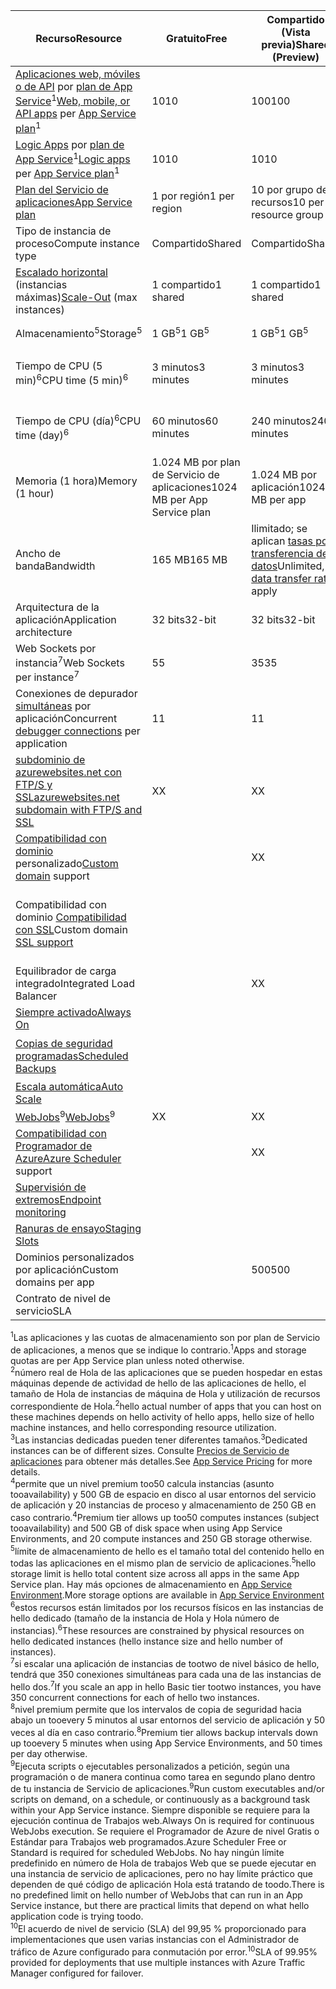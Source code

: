 | <span data-ttu-id="7bdd1-101">Recurso</span><span class="sxs-lookup"><span data-stu-id="7bdd1-101">Resource</span></span> | <span data-ttu-id="7bdd1-102">Gratuito</span><span class="sxs-lookup"><span data-stu-id="7bdd1-102">Free</span></span> | <span data-ttu-id="7bdd1-103">Compartido (Vista previa)</span><span class="sxs-lookup"><span data-stu-id="7bdd1-103">Shared (Preview)</span></span> | <span data-ttu-id="7bdd1-104">Básica</span><span class="sxs-lookup"><span data-stu-id="7bdd1-104">Basic</span></span> | <span data-ttu-id="7bdd1-105">Estándar</span><span class="sxs-lookup"><span data-stu-id="7bdd1-105">Standard</span></span> | <span data-ttu-id="7bdd1-106">Premium (vista previa)</span><span class="sxs-lookup"><span data-stu-id="7bdd1-106">Premium (Preview)</span></span></th> |
| --- | --- | --- | --- | --- | --- |
| <span data-ttu-id="7bdd1-107">[Aplicaciones web, móviles o de API](https://azure.microsoft.com/services/app-service/) por [plan de App Service](../articles/app-service/azure-web-sites-web-hosting-plans-in-depth-overview.md)<sup>1</sup></span><span class="sxs-lookup"><span data-stu-id="7bdd1-107">[Web, mobile, or API apps](https://azure.microsoft.com/services/app-service/) per [App Service plan](../articles/app-service/azure-web-sites-web-hosting-plans-in-depth-overview.md)<sup>1</sup></span></span> |<span data-ttu-id="7bdd1-108">10</span><span class="sxs-lookup"><span data-stu-id="7bdd1-108">10</span></span> |<span data-ttu-id="7bdd1-109">100</span><span class="sxs-lookup"><span data-stu-id="7bdd1-109">100</span></span> |<span data-ttu-id="7bdd1-110">Ilimitado<sup>2</sup></span><span class="sxs-lookup"><span data-stu-id="7bdd1-110">Unlimited<sup>2</sup></span></span> |<span data-ttu-id="7bdd1-111">Ilimitado<sup>2</sup></span><span class="sxs-lookup"><span data-stu-id="7bdd1-111">Unlimited<sup>2</sup></span></span> |<span data-ttu-id="7bdd1-112">Ilimitado<sup>2</sup></span><span class="sxs-lookup"><span data-stu-id="7bdd1-112">Unlimited<sup>2</sup></span></span> |
| <span data-ttu-id="7bdd1-113">[Logic Apps](https://azure.microsoft.com/services/app-service/logic/) por [plan de App Service](../articles/app-service/azure-web-sites-web-hosting-plans-in-depth-overview.md)</a><sup>1</sup></span><span class="sxs-lookup"><span data-stu-id="7bdd1-113">[Logic apps](https://azure.microsoft.com/services/app-service/logic/) per [App Service plan](../articles/app-service/azure-web-sites-web-hosting-plans-in-depth-overview.md)</a><sup>1</sup></span></span> |<span data-ttu-id="7bdd1-114">10</span><span class="sxs-lookup"><span data-stu-id="7bdd1-114">10</span></span> |<span data-ttu-id="7bdd1-115">10</span><span class="sxs-lookup"><span data-stu-id="7bdd1-115">10</span></span> |<span data-ttu-id="7bdd1-116">10</span><span class="sxs-lookup"><span data-stu-id="7bdd1-116">10</span></span> |<span data-ttu-id="7bdd1-117">20 por núcleo</span><span class="sxs-lookup"><span data-stu-id="7bdd1-117">20 per core</span></span> |<span data-ttu-id="7bdd1-118">20 por núcleo</span><span class="sxs-lookup"><span data-stu-id="7bdd1-118">20 per core</span></span> |
| [<span data-ttu-id="7bdd1-119">Plan del Servicio de aplicaciones</span><span class="sxs-lookup"><span data-stu-id="7bdd1-119">App Service plan</span></span>](../articles/app-service/azure-web-sites-web-hosting-plans-in-depth-overview.md) |<span data-ttu-id="7bdd1-120">1 por región</span><span class="sxs-lookup"><span data-stu-id="7bdd1-120">1 per region</span></span> |<span data-ttu-id="7bdd1-121">10 por grupo de recursos</span><span class="sxs-lookup"><span data-stu-id="7bdd1-121">10 per resource group</span></span> |<span data-ttu-id="7bdd1-122">100 por grupo de recursos</span><span class="sxs-lookup"><span data-stu-id="7bdd1-122">100 per resource group</span></span> |<span data-ttu-id="7bdd1-123">100 por grupo de recursos</span><span class="sxs-lookup"><span data-stu-id="7bdd1-123">100 per resource group</span></span> |<span data-ttu-id="7bdd1-124">100 por grupo de recursos</span><span class="sxs-lookup"><span data-stu-id="7bdd1-124">100 per resource group</span></span> |
| <span data-ttu-id="7bdd1-125">Tipo de instancia de proceso</span><span class="sxs-lookup"><span data-stu-id="7bdd1-125">Compute instance type</span></span> |<span data-ttu-id="7bdd1-126">Compartido</span><span class="sxs-lookup"><span data-stu-id="7bdd1-126">Shared</span></span> |<span data-ttu-id="7bdd1-127">Compartido</span><span class="sxs-lookup"><span data-stu-id="7bdd1-127">Shared</span></span> |<span data-ttu-id="7bdd1-128">Dedicado<sup>3</sup></span><span class="sxs-lookup"><span data-stu-id="7bdd1-128">Dedicated<sup>3</sup></span></span> |<span data-ttu-id="7bdd1-129">Dedicado<sup>3</sup></span><span class="sxs-lookup"><span data-stu-id="7bdd1-129">Dedicated<sup>3</sup></span></span> |<span data-ttu-id="7bdd1-130">Dedicado<sup>3</sup></span><span class="sxs-lookup"><span data-stu-id="7bdd1-130">Dedicated<sup>3</sup></span></span></p> |
| <span data-ttu-id="7bdd1-131">[Escalado horizontal](../articles/app-service-web/web-sites-scale.md) (instancias máximas)</span><span class="sxs-lookup"><span data-stu-id="7bdd1-131">[Scale-Out](../articles/app-service-web/web-sites-scale.md) (max instances)</span></span> |<span data-ttu-id="7bdd1-132">1 compartido</span><span class="sxs-lookup"><span data-stu-id="7bdd1-132">1 shared</span></span> |<span data-ttu-id="7bdd1-133">1 compartido</span><span class="sxs-lookup"><span data-stu-id="7bdd1-133">1 shared</span></span> |<span data-ttu-id="7bdd1-134">3 dedicados<sup>3</sup></span><span class="sxs-lookup"><span data-stu-id="7bdd1-134">3 dedicated<sup>3</sup></span></span> |<span data-ttu-id="7bdd1-135">10 dedicados<sup>3</sup></span><span class="sxs-lookup"><span data-stu-id="7bdd1-135">10 dedicated<sup>3</sup></span></span> |<span data-ttu-id="7bdd1-136">20 dedicados (50 en ASE)<sup>3.4</sup></span><span class="sxs-lookup"><span data-stu-id="7bdd1-136">20 dedicated (50 in ASE)<sup>3,4</sup></span></span> |
| <span data-ttu-id="7bdd1-137">Almacenamiento<sup>5</sup></span><span class="sxs-lookup"><span data-stu-id="7bdd1-137">Storage<sup>5</sup></span></span> |<span data-ttu-id="7bdd1-138">1 GB<sup>5</sup></span><span class="sxs-lookup"><span data-stu-id="7bdd1-138">1 GB<sup>5</sup></span></span> |<span data-ttu-id="7bdd1-139">1 GB<sup>5</sup></span><span class="sxs-lookup"><span data-stu-id="7bdd1-139">1 GB<sup>5</sup></span></span> |<span data-ttu-id="7bdd1-140">10 GB<sup>5</sup></span><span class="sxs-lookup"><span data-stu-id="7bdd1-140">10 GB<sup>5</sup></span></span> |<span data-ttu-id="7bdd1-141">50 GB<sup>5</sup></span><span class="sxs-lookup"><span data-stu-id="7bdd1-141">50 GB<sup>5</sup></span></span> |<span data-ttu-id="7bdd1-142">500 GB<sup>4,5</sup></span><span class="sxs-lookup"><span data-stu-id="7bdd1-142">500 GB<sup>4,5</sup></span></span></p> |
| <span data-ttu-id="7bdd1-143">Tiempo de CPU (5 min)<sup>6</sup></span><span class="sxs-lookup"><span data-stu-id="7bdd1-143">CPU time (5 min)<sup>6</sup></span></span> |<span data-ttu-id="7bdd1-144">3 minutos</span><span class="sxs-lookup"><span data-stu-id="7bdd1-144">3 minutes</span></span> |<span data-ttu-id="7bdd1-145">3 minutos</span><span class="sxs-lookup"><span data-stu-id="7bdd1-145">3 minutes</span></span> |<span data-ttu-id="7bdd1-146">Sin límite, se paga según las [tarifas](https://azure.microsoft.com/pricing/details/app-service/)</a> estándar.</span><span class="sxs-lookup"><span data-stu-id="7bdd1-146">Unlimited, pay at standard [rates](https://azure.microsoft.com/pricing/details/app-service/)</a></span></span> |<span data-ttu-id="7bdd1-147">Sin límite, se paga según las tarifas estándar</span><span class="sxs-lookup"><span data-stu-id="7bdd1-147">Unlimited, pay at standard rates</span></span> |<span data-ttu-id="7bdd1-148">Sin límite, se paga según las tarifas estándar</span><span class="sxs-lookup"><span data-stu-id="7bdd1-148">Unlimited, pay at standard rates</span></span> |
| <span data-ttu-id="7bdd1-149">Tiempo de CPU (día)<sup>6</sup></span><span class="sxs-lookup"><span data-stu-id="7bdd1-149">CPU time (day)<sup>6</sup></span></span> |<span data-ttu-id="7bdd1-150">60 minutos</span><span class="sxs-lookup"><span data-stu-id="7bdd1-150">60 minutes</span></span> |<span data-ttu-id="7bdd1-151">240 minutos</span><span class="sxs-lookup"><span data-stu-id="7bdd1-151">240 minutes</span></span> |<span data-ttu-id="7bdd1-152">Sin límite, se paga según las [tarifas](https://azure.microsoft.com/pricing/details/app-service/)</a> estándar.</span><span class="sxs-lookup"><span data-stu-id="7bdd1-152">Unlimited, pay at standard [rates](https://azure.microsoft.com/pricing/details/app-service/)</a></span></span> |<span data-ttu-id="7bdd1-153">Sin límite, se paga según las tarifas estándar</span><span class="sxs-lookup"><span data-stu-id="7bdd1-153">Unlimited, pay at standard rates</span></span> |<span data-ttu-id="7bdd1-154">Sin límite, se paga según las tarifas estándar</span><span class="sxs-lookup"><span data-stu-id="7bdd1-154">Unlimited, pay at standard rates</span></span> |
| <span data-ttu-id="7bdd1-155">Memoria (1 hora)</span><span class="sxs-lookup"><span data-stu-id="7bdd1-155">Memory (1 hour)</span></span> |<span data-ttu-id="7bdd1-156">1.024 MB por plan de Servicio de aplicaciones</span><span class="sxs-lookup"><span data-stu-id="7bdd1-156">1024 MB per App Service plan</span></span> |<span data-ttu-id="7bdd1-157">1.024 MB por aplicación</span><span class="sxs-lookup"><span data-stu-id="7bdd1-157">1024 MB per app</span></span> |<span data-ttu-id="7bdd1-158">N/D</span><span class="sxs-lookup"><span data-stu-id="7bdd1-158">N/A</span></span> |<span data-ttu-id="7bdd1-159">N/D</span><span class="sxs-lookup"><span data-stu-id="7bdd1-159">N/A</span></span> |<span data-ttu-id="7bdd1-160">N/D</span><span class="sxs-lookup"><span data-stu-id="7bdd1-160">N/A</span></span> |
| <span data-ttu-id="7bdd1-161">Ancho de banda</span><span class="sxs-lookup"><span data-stu-id="7bdd1-161">Bandwidth</span></span> |<span data-ttu-id="7bdd1-162">165 MB</span><span class="sxs-lookup"><span data-stu-id="7bdd1-162">165 MB</span></span> |<span data-ttu-id="7bdd1-163">Ilimitado; se aplican [tasas por transferencia de datos](https://azure.microsoft.com/pricing/details/data-transfers/)</span><span class="sxs-lookup"><span data-stu-id="7bdd1-163">Unlimited, [data transfer rates](https://azure.microsoft.com/pricing/details/data-transfers/) apply</span></span> |<span data-ttu-id="7bdd1-164">Ilimitado; se aplican tasas por transferencia de datos.</span><span class="sxs-lookup"><span data-stu-id="7bdd1-164">Unlimited, data transfer rates apply</span></span> |<span data-ttu-id="7bdd1-165">Ilimitado; se aplican tasas por transferencia de datos.</span><span class="sxs-lookup"><span data-stu-id="7bdd1-165">Unlimited, data transfer rates apply</span></span> |<span data-ttu-id="7bdd1-166">Ilimitado; se aplican tasas por transferencia de datos.</span><span class="sxs-lookup"><span data-stu-id="7bdd1-166">Unlimited, data transfer rates apply</span></span> |
| <span data-ttu-id="7bdd1-167">Arquitectura de la aplicación</span><span class="sxs-lookup"><span data-stu-id="7bdd1-167">Application architecture</span></span> |<span data-ttu-id="7bdd1-168">32 bits</span><span class="sxs-lookup"><span data-stu-id="7bdd1-168">32-bit</span></span> |<span data-ttu-id="7bdd1-169">32 bits</span><span class="sxs-lookup"><span data-stu-id="7bdd1-169">32-bit</span></span> |<span data-ttu-id="7bdd1-170">32 bits/64 bits</span><span class="sxs-lookup"><span data-stu-id="7bdd1-170">32-bit/64-bit</span></span> |<span data-ttu-id="7bdd1-171">32 bits/64 bits</span><span class="sxs-lookup"><span data-stu-id="7bdd1-171">32-bit/64-bit</span></span> |<span data-ttu-id="7bdd1-172">32 bits/64 bits</span><span class="sxs-lookup"><span data-stu-id="7bdd1-172">32-bit/64-bit</span></span> |
| <span data-ttu-id="7bdd1-173">Web Sockets por instancia<sup>7</sup></span><span class="sxs-lookup"><span data-stu-id="7bdd1-173">Web Sockets per instance<sup>7</sup></span></span> |<span data-ttu-id="7bdd1-174">5</span><span class="sxs-lookup"><span data-stu-id="7bdd1-174">5</span></span> |<span data-ttu-id="7bdd1-175">35</span><span class="sxs-lookup"><span data-stu-id="7bdd1-175">35</span></span> |<span data-ttu-id="7bdd1-176">350</span><span class="sxs-lookup"><span data-stu-id="7bdd1-176">350</span></span> |<span data-ttu-id="7bdd1-177">Ilimitado</span><span class="sxs-lookup"><span data-stu-id="7bdd1-177">Unlimited</span></span> |<span data-ttu-id="7bdd1-178">Ilimitado</span><span class="sxs-lookup"><span data-stu-id="7bdd1-178">Unlimited</span></span> |
| <span data-ttu-id="7bdd1-179">Conexiones de depurador [simultáneas](../articles/app-service-web/web-sites-dotnet-troubleshoot-visual-studio.md) por aplicación</span><span class="sxs-lookup"><span data-stu-id="7bdd1-179">Concurrent [debugger connections](../articles/app-service-web/web-sites-dotnet-troubleshoot-visual-studio.md) per application</span></span> |<span data-ttu-id="7bdd1-180">1</span><span class="sxs-lookup"><span data-stu-id="7bdd1-180">1</span></span> |<span data-ttu-id="7bdd1-181">1</span><span class="sxs-lookup"><span data-stu-id="7bdd1-181">1</span></span> |<span data-ttu-id="7bdd1-182">1</span><span class="sxs-lookup"><span data-stu-id="7bdd1-182">1</span></span> |<span data-ttu-id="7bdd1-183">5</span><span class="sxs-lookup"><span data-stu-id="7bdd1-183">5</span></span> |<span data-ttu-id="7bdd1-184">5</span><span class="sxs-lookup"><span data-stu-id="7bdd1-184">5</span></span> |
| [<span data-ttu-id="7bdd1-185">subdominio de azurewebsites.net con FTP/S y SSL</span><span class="sxs-lookup"><span data-stu-id="7bdd1-185">azurewebsites.net subdomain with FTP/S and SSL</span></span>](../articles/app-service-web/web-sites-configure-ssl-certificate.md) |<span data-ttu-id="7bdd1-186">X</span><span class="sxs-lookup"><span data-stu-id="7bdd1-186">X</span></span> |<span data-ttu-id="7bdd1-187">X</span><span class="sxs-lookup"><span data-stu-id="7bdd1-187">X</span></span> |<span data-ttu-id="7bdd1-188">X</span><span class="sxs-lookup"><span data-stu-id="7bdd1-188">X</span></span> |<span data-ttu-id="7bdd1-189">X</span><span class="sxs-lookup"><span data-stu-id="7bdd1-189">X</span></span> |<span data-ttu-id="7bdd1-190">X</span><span class="sxs-lookup"><span data-stu-id="7bdd1-190">X</span></span> |
| <span data-ttu-id="7bdd1-191">[Compatibilidad con dominio](../articles/app-service-web/web-sites-custom-domain-name.md) personalizado</span><span class="sxs-lookup"><span data-stu-id="7bdd1-191">[Custom domain](../articles/app-service-web/web-sites-custom-domain-name.md) support</span></span> | |<span data-ttu-id="7bdd1-192">X</span><span class="sxs-lookup"><span data-stu-id="7bdd1-192">X</span></span> |<span data-ttu-id="7bdd1-193">X</span><span class="sxs-lookup"><span data-stu-id="7bdd1-193">X</span></span> |<span data-ttu-id="7bdd1-194">X</span><span class="sxs-lookup"><span data-stu-id="7bdd1-194">X</span></span> |<span data-ttu-id="7bdd1-195">X</span><span class="sxs-lookup"><span data-stu-id="7bdd1-195">X</span></span> |
| <span data-ttu-id="7bdd1-196">Compatibilidad con dominio [Compatibilidad con SSL](../articles/app-service-web/web-sites-configure-ssl-certificate.md)</span><span class="sxs-lookup"><span data-stu-id="7bdd1-196">Custom domain [SSL support](../articles/app-service-web/web-sites-configure-ssl-certificate.md)</span></span> | | |<span data-ttu-id="7bdd1-197">Ilimitado</span><span class="sxs-lookup"><span data-stu-id="7bdd1-197">Unlimited</span></span> |<span data-ttu-id="7bdd1-198">Sin límite, 5 conexiones SSL SNI y 1 conexión SSL de IP incluidas</span><span class="sxs-lookup"><span data-stu-id="7bdd1-198">Unlimited, 5 SNI SSL and 1 IP SSL connections included</span></span> |<span data-ttu-id="7bdd1-199">Sin límite, 5 conexiones SSL SNI y 1 conexión SSL de IP incluidas</span><span class="sxs-lookup"><span data-stu-id="7bdd1-199">Unlimited, 5 SNI SSL and 1 IP SSL connections included</span></span> |
| <span data-ttu-id="7bdd1-200">Equilibrador de carga integrado</span><span class="sxs-lookup"><span data-stu-id="7bdd1-200">Integrated Load Balancer</span></span> | |<span data-ttu-id="7bdd1-201">X</span><span class="sxs-lookup"><span data-stu-id="7bdd1-201">X</span></span> |<span data-ttu-id="7bdd1-202">X</span><span class="sxs-lookup"><span data-stu-id="7bdd1-202">X</span></span> |<span data-ttu-id="7bdd1-203">X</span><span class="sxs-lookup"><span data-stu-id="7bdd1-203">X</span></span> |<span data-ttu-id="7bdd1-204">X</span><span class="sxs-lookup"><span data-stu-id="7bdd1-204">X</span></span> |
| [<span data-ttu-id="7bdd1-205">Siempre activado</span><span class="sxs-lookup"><span data-stu-id="7bdd1-205">Always On</span></span>](../articles/app-service-web/web-sites-configure.md) | | |<span data-ttu-id="7bdd1-206">X</span><span class="sxs-lookup"><span data-stu-id="7bdd1-206">X</span></span> |<span data-ttu-id="7bdd1-207">X</span><span class="sxs-lookup"><span data-stu-id="7bdd1-207">X</span></span> |<span data-ttu-id="7bdd1-208">X</span><span class="sxs-lookup"><span data-stu-id="7bdd1-208">X</span></span> |
| [<span data-ttu-id="7bdd1-209">Copias de seguridad programadas</span><span class="sxs-lookup"><span data-stu-id="7bdd1-209">Scheduled Backups</span></span>](../articles/app-service-web/web-sites-backup.md) | | | |<span data-ttu-id="7bdd1-210">Una vez al día</span><span class="sxs-lookup"><span data-stu-id="7bdd1-210">Once per day</span></span> |<span data-ttu-id="7bdd1-211">Una vez cada 5 minutos<sup>8</sup></span><span class="sxs-lookup"><span data-stu-id="7bdd1-211">Once every 5 minutes<sup>8</sup></span></span> |
| [<span data-ttu-id="7bdd1-212">Escala automática</span><span class="sxs-lookup"><span data-stu-id="7bdd1-212">Auto Scale</span></span>](../articles/app-service-web/web-sites-scale.md) | | |<span data-ttu-id="7bdd1-213">X</span><span class="sxs-lookup"><span data-stu-id="7bdd1-213">X</span></span> |<span data-ttu-id="7bdd1-214">X</span><span class="sxs-lookup"><span data-stu-id="7bdd1-214">X</span></span> |<span data-ttu-id="7bdd1-215">X</span><span class="sxs-lookup"><span data-stu-id="7bdd1-215">X</span></span> |
| <span data-ttu-id="7bdd1-216">[WebJobs](../articles/app-service-web/web-sites-create-web-jobs.md)<sup>9</sup></span><span class="sxs-lookup"><span data-stu-id="7bdd1-216">[WebJobs](../articles/app-service-web/web-sites-create-web-jobs.md)<sup>9</sup></span></span> |<span data-ttu-id="7bdd1-217">X</span><span class="sxs-lookup"><span data-stu-id="7bdd1-217">X</span></span> |<span data-ttu-id="7bdd1-218">X</span><span class="sxs-lookup"><span data-stu-id="7bdd1-218">X</span></span> |<span data-ttu-id="7bdd1-219">X</span><span class="sxs-lookup"><span data-stu-id="7bdd1-219">X</span></span> |<span data-ttu-id="7bdd1-220">X</span><span class="sxs-lookup"><span data-stu-id="7bdd1-220">X</span></span> |<span data-ttu-id="7bdd1-221">X</span><span class="sxs-lookup"><span data-stu-id="7bdd1-221">X</span></span> |
| <span data-ttu-id="7bdd1-222">[Compatibilidad con Programador de Azure](https://azure.microsoft.com/services/scheduler/)</span><span class="sxs-lookup"><span data-stu-id="7bdd1-222">[Azure Scheduler](https://azure.microsoft.com/services/scheduler/) support</span></span> | |<span data-ttu-id="7bdd1-223">X</span><span class="sxs-lookup"><span data-stu-id="7bdd1-223">X</span></span> |<span data-ttu-id="7bdd1-224">X</span><span class="sxs-lookup"><span data-stu-id="7bdd1-224">X</span></span> |<span data-ttu-id="7bdd1-225">X</span><span class="sxs-lookup"><span data-stu-id="7bdd1-225">X</span></span> |<span data-ttu-id="7bdd1-226">X</span><span class="sxs-lookup"><span data-stu-id="7bdd1-226">X</span></span> |
| [<span data-ttu-id="7bdd1-227">Supervisión de extremos</span><span class="sxs-lookup"><span data-stu-id="7bdd1-227">Endpoint monitoring</span></span>](../articles/app-service-web/web-sites-monitor.md) | | |<span data-ttu-id="7bdd1-228">X</span><span class="sxs-lookup"><span data-stu-id="7bdd1-228">X</span></span> |<span data-ttu-id="7bdd1-229">X</span><span class="sxs-lookup"><span data-stu-id="7bdd1-229">X</span></span> |<span data-ttu-id="7bdd1-230">X</span><span class="sxs-lookup"><span data-stu-id="7bdd1-230">X</span></span> |
| [<span data-ttu-id="7bdd1-231">Ranuras de ensayo</span><span class="sxs-lookup"><span data-stu-id="7bdd1-231">Staging Slots</span></span>](../articles/app-service-web/web-sites-staged-publishing.md) | | | |<span data-ttu-id="7bdd1-232">5</span><span class="sxs-lookup"><span data-stu-id="7bdd1-232">5</span></span> |<span data-ttu-id="7bdd1-233">20</span><span class="sxs-lookup"><span data-stu-id="7bdd1-233">20</span></span> |
| <span data-ttu-id="7bdd1-234">Dominios personalizados por aplicación</a></span><span class="sxs-lookup"><span data-stu-id="7bdd1-234">Custom domains per app</a></span></span> | |<span data-ttu-id="7bdd1-235">500</span><span class="sxs-lookup"><span data-stu-id="7bdd1-235">500</span></span> |<span data-ttu-id="7bdd1-236">500</span><span class="sxs-lookup"><span data-stu-id="7bdd1-236">500</span></span> |<span data-ttu-id="7bdd1-237">500</span><span class="sxs-lookup"><span data-stu-id="7bdd1-237">500</span></span> |<span data-ttu-id="7bdd1-238">500</span><span class="sxs-lookup"><span data-stu-id="7bdd1-238">500</span></span> |
| <span data-ttu-id="7bdd1-239">Contrato de nivel de servicio</span><span class="sxs-lookup"><span data-stu-id="7bdd1-239">SLA</span></span> | |<p> |<span data-ttu-id="7bdd1-240">99,9 %</span><span class="sxs-lookup"><span data-stu-id="7bdd1-240">99.9%</span></span> |<span data-ttu-id="7bdd1-241">99,95%<sup>10</sup></span><span class="sxs-lookup"><span data-stu-id="7bdd1-241">99.95%<sup>10</sup></span></span> |<span data-ttu-id="7bdd1-242">99,95%<sup>10</sup></span><span class="sxs-lookup"><span data-stu-id="7bdd1-242">99.95%<sup>10</sup></span></span> |

<span data-ttu-id="7bdd1-243"><sup>1</sup>Las aplicaciones y las cuotas de almacenamiento son por plan de Servicio de aplicaciones, a menos que se indique lo contrario.</span><span class="sxs-lookup"><span data-stu-id="7bdd1-243"><sup>1</sup>Apps and storage quotas are per App Service plan unless noted otherwise.</span></span>  
<span data-ttu-id="7bdd1-244"><sup>2</sup>número real de Hola de las aplicaciones que se pueden hospedar en estas máquinas depende de actividad de hello de las aplicaciones de hello, el tamaño de Hola de instancias de máquina de Hola y utilización de recursos correspondiente de Hola.</span><span class="sxs-lookup"><span data-stu-id="7bdd1-244"><sup>2</sup>hello actual number of apps that you can host on these machines depends on hello activity of hello apps, hello size of hello machine instances, and hello corresponding resource utilization.</span></span>  
<span data-ttu-id="7bdd1-245"><sup>3</sup>Las instancias dedicadas pueden tener diferentes tamaños.</span><span class="sxs-lookup"><span data-stu-id="7bdd1-245"><sup>3</sup>Dedicated instances can be of different sizes.</span></span> <span data-ttu-id="7bdd1-246">Consulte [Precios de Servicio de aplicaciones](https://azure.microsoft.com/pricing/details/data-transfers/pricing/details/app-service/) para obtener más detalles.</span><span class="sxs-lookup"><span data-stu-id="7bdd1-246">See [App Service Pricing](https://azure.microsoft.com/pricing/details/data-transfers/pricing/details/app-service/) for more details.</span></span>  
<span data-ttu-id="7bdd1-247"><sup>4</sup>permite que un nivel premium too50 calcula instancias (asunto tooavailability) y 500 GB de espacio en disco al usar entornos del servicio de aplicación y 20 instancias de proceso y almacenamiento de 250 GB en caso contrario.</span><span class="sxs-lookup"><span data-stu-id="7bdd1-247"><sup>4</sup>Premium tier allows up too50 computes instances (subject tooavailability) and 500 GB of disk space when using App Service Environments, and 20 compute instances and 250 GB storage otherwise.</span></span>  
<span data-ttu-id="7bdd1-248"><sup>5</sup>límite de almacenamiento de hello es el tamaño total del contenido hello en todas las aplicaciones en el mismo plan de servicio de aplicaciones.</span><span class="sxs-lookup"><span data-stu-id="7bdd1-248"><sup>5</sup>hello storage limit is hello total content size across all apps in the same App Service plan.</span></span> <span data-ttu-id="7bdd1-249">Hay más opciones de almacenamiento en [App Service Environment](../articles/app-service-web/app-service-web-configure-an-app-service-environment.md#storage).</span><span class="sxs-lookup"><span data-stu-id="7bdd1-249">More storage options are available in [App Service Environment](../articles/app-service-web/app-service-web-configure-an-app-service-environment.md#storage)</span></span>  
<span data-ttu-id="7bdd1-250"><sup>6</sup>estos recursos están limitados por los recursos físicos en las instancias de hello dedicado (tamaño de la instancia de Hola y Hola número de instancias).</span><span class="sxs-lookup"><span data-stu-id="7bdd1-250"><sup>6</sup>These resources are constrained by physical resources on hello dedicated instances (hello instance size and hello number of instances).</span></span>  
<span data-ttu-id="7bdd1-251"><sup>7</sup>si escalar una aplicación de instancias de tootwo de nivel básico de hello, tendrá que 350 conexiones simultáneas para cada una de las instancias de hello dos.</span><span class="sxs-lookup"><span data-stu-id="7bdd1-251"><sup>7</sup>If you scale an app in hello Basic tier tootwo instances, you have 350 concurrent connections for each of hello two instances.</span></span>  
<span data-ttu-id="7bdd1-252"><sup>8</sup>nivel premium permite que los intervalos de copia de seguridad hacia abajo un tooevery 5 minutos al usar entornos del servicio de aplicación y 50 veces al día en caso contrario.</span><span class="sxs-lookup"><span data-stu-id="7bdd1-252"><sup>8</sup>Premium tier allows backup intervals down up tooevery 5 minutes when using App Service Environments, and 50 times per day otherwise.</span></span>  
<span data-ttu-id="7bdd1-253"><sup>9</sup>Ejecuta scripts o ejecutables personalizados a petición, según una programación o de manera continua como tarea en segundo plano dentro de tu instancia de Servicio de aplicaciones.</span><span class="sxs-lookup"><span data-stu-id="7bdd1-253"><sup>9</sup>Run custom executables and/or scripts on demand, on a schedule, or continuously as a background task within your App Service instance.</span></span> <span data-ttu-id="7bdd1-254">Siempre disponible se requiere para la ejecución continua de Trabajos web.</span><span class="sxs-lookup"><span data-stu-id="7bdd1-254">Always On is required for continuous WebJobs execution.</span></span> <span data-ttu-id="7bdd1-255">Se requiere el Programador de Azure de nivel Gratis o Estándar para Trabajos web programados.</span><span class="sxs-lookup"><span data-stu-id="7bdd1-255">Azure Scheduler Free or Standard is required for scheduled WebJobs.</span></span> <span data-ttu-id="7bdd1-256">No hay ningún límite predefinido en número de Hola de trabajos Web que se puede ejecutar en una instancia de servicio de aplicaciones, pero no hay límite práctico que dependen de qué código de aplicación Hola está tratando de toodo.</span><span class="sxs-lookup"><span data-stu-id="7bdd1-256">There is no predefined limit on hello number of WebJobs that can run in an App Service instance, but there are practical limits that depend on what hello application code is trying toodo.</span></span>   
<span data-ttu-id="7bdd1-257"><sup>10</sup>El acuerdo de nivel de servicio (SLA) del 99,95 % proporcionado para implementaciones que usen varias instancias con el Administrador de tráfico de Azure configurado para conmutación por error.</span><span class="sxs-lookup"><span data-stu-id="7bdd1-257"><sup>10</sup>SLA of 99.95% provided for deployments that use multiple instances with Azure Traffic Manager configured for failover.</span></span>  

